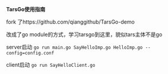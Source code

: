 **TarsGo使用指南**

fork 了https://github.com/qianggithub/TarsGo-demo  

改成了go module的方式，学习tarsgo到这里，貌似tars主体不是go  

server启动 ```go run main.go SayHelloImp.go HelloImp.go --config=config.conf```

client启动 ```go run SayHelloClient.go```